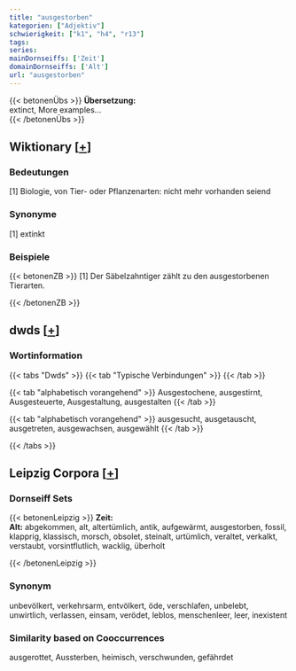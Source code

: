 ```yaml
---
title: "ausgestorben"
kategorien: ["Adjektiv"]
schwierigkeit: ["k1", "h4", "r13"]
tags:
series:
mainDornseiffs: ['Zeit']
domainDornseiffs: ['Alt']
url: "ausgestorben"
---
```


{{< betonenÜbs >}}
**Übersetzung:**  
extinct, More examples...  
{{< /betonenÜbs >}}

## Wiktionary [[+](https://de.wiktionary.org/wiki/ausgestorben)]

### Bedeutungen
[1] Biologie, von Tier- oder Pflanzenarten: nicht mehr vorhanden seiend  

### Synonyme
[1] extinkt  

### Beispiele
{{< betonenZB >}}
[1] Der Säbelzahntiger zählt zu den ausgestorbenen Tierarten.  

{{< /betonenZB >}}


## dwds [[+](https://www.dwds.de/wb/ausgestorben)]

### Wortinformation
{{< tabs "Dwds" >}}
{{< tab "Typische Verbindungen" >}}
{{< /tab >}}

{{< tab "alphabetisch vorangehend" >}}
Ausgestochene, ausgestirnt, Ausgesteuerte, Ausgestaltung, ausgestalten
{{< /tab >}}

{{< tab "alphabetisch vorangehend" >}}
ausgesucht, ausgetauscht, ausgetreten, ausgewachsen, ausgewählt
{{< /tab >}}

{{< /tabs >}}

## Leipzig Corpora [[+](https://corpora.uni-leipzig.de/en/res?word=ausgestorben&corpusId=deu_newscrawl-public_2018)]

### Dornseiff Sets
{{< betonenLeipzig >}}
**Zeit:**  
**Alt:** abgekommen, alt, altertümlich, antik, aufgewärmt, ausgestorben, fossil, klapprig, klassisch, morsch, obsolet, steinalt, urtümlich, veraltet, verkalkt, verstaubt, vorsintflutlich, wacklig, überholt  

{{< /betonenLeipzig >}}

### Synonym
unbevölkert, verkehrsarm, entvölkert, öde, verschlafen, unbelebt, unwirtlich, verlassen, einsam, verödet, leblos, menschenleer, leer, inexistent


### Similarity based on Cooccurrences
ausgerottet, Aussterben, heimisch, verschwunden, gefährdet

